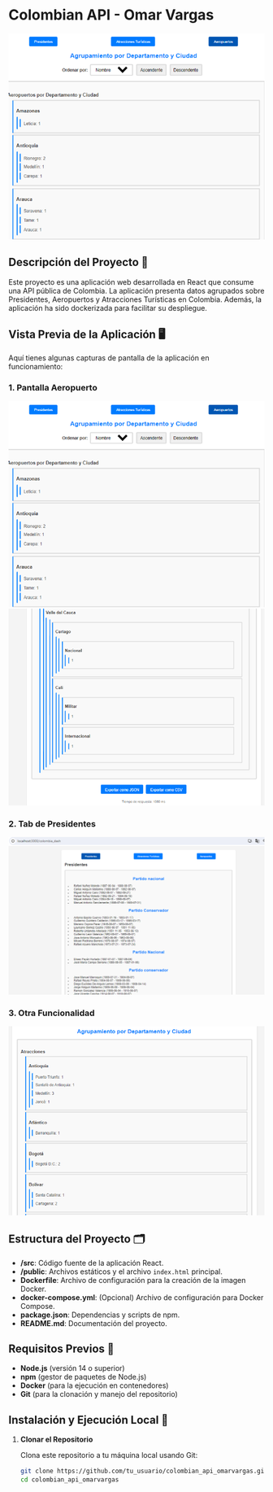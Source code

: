 # Colombian API - Omar Vargas

![Logo](.//President-Airport-1.png)

## Descripción del Proyecto 📝

Este proyecto es una aplicación web desarrollada en React que consume una API pública de Colombia. La aplicación presenta datos agrupados sobre Presidentes, Aeropuertos y Atracciones Turísticas en Colombia. Además, la aplicación ha sido dockerizada para facilitar su despliegue.

## Vista Previa de la Aplicación 🖥️

Aquí tienes algunas capturas de pantalla de la aplicación en funcionamiento:

### 1. Pantalla Aeropuerto
![Pantalla Principal](./President-Airport-1.PNG)
![Pantalla Principal](./President-Tab2.PNG)

### 2. Tab de Presidentes
![Tab de Presidentes](./President-Tab.PNG)

### 3. Otra Funcionalidad
![Atracciones Turisticas](./TA-Tab.PNG)

## Estructura del Proyecto 🗂️

- **/src**: Código fuente de la aplicación React.
- **/public**: Archivos estáticos y el archivo `index.html` principal.
- **Dockerfile**: Archivo de configuración para la creación de la imagen Docker.
- **docker-compose.yml**: (Opcional) Archivo de configuración para Docker Compose.
- **package.json**: Dependencias y scripts de npm.
- **README.md**: Documentación del proyecto.

## Requisitos Previos 🔧

- **Node.js** (versión 14 o superior)
- **npm** (gestor de paquetes de Node.js)
- **Docker** (para la ejecución en contenedores)
- **Git** (para la clonación y manejo del repositorio)

## Instalación y Ejecución Local 🚀

1. **Clonar el Repositorio**

   Clona este repositorio a tu máquina local usando Git:

   ```bash
   git clone https://github.com/tu_usuario/colombian_api_omarvargas.git
   cd colombian_api_omarvargas
